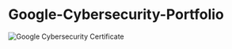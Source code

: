 # Google-Cybersecurity-Portfolio
![Google Cybersecurity Certificate](https://github.com/user-attachments/assets/11e6096d-bebb-4d74-93f7-371ca1296817)

